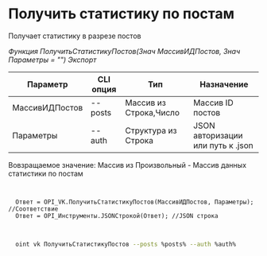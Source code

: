 ﻿---
sidebar_position: 2
---

# Получить статистику по постам
 Получает статистику в разрезе постов


*Функция ПолучитьСтатистикуПостов(Знач МассивИДПостов, Знач Параметры = "") Экспорт*

  | Параметр | CLI опция | Тип | Назначение |
  |-|-|-|-|
  | МассивИДПостов | --posts | Массив из Строка,Число | Массив ID постов |
  | Параметры | --auth | Структура из Строка | JSON авторизации или путь к .json |

  
  Вовзращаемое значение:   Массив из Произвольный -  Массив данных статистики по постам

```bsl title="Пример кода"
	

  Ответ = OPI_VK.ПолучитьСтатистикуПостов(МассивИДПостов, Параметры); //Соответствие
  Ответ = OPI_Инструменты.JSONСтрокой(Ответ); //JSON строка
	
```

```sh title="Пример команд CLI"
    
  oint vk ПолучитьСтатистикуПостов --posts %posts% --auth %auth%

```


```json title="Результат"



```
